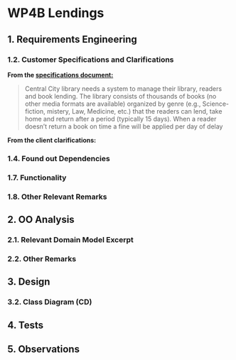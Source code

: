 # WP4B Lendings
## 1. Requirements Engineering


### 1.2. Customer Specifications and Clarifications

**From the [specifications document:](https://moodle.isep.ipp.pt/pluginfile.php/372607/mod_resource/content/0/PSOFT_LETI_assignment_2023-2024.pdf)**
>Central City library needs a system to manage their library, readers and book lending. The library consists
of thousands of books (no other media formats are available) organized by genre (e.g., Science-fiction,
mistery, Law, Medicine, etc.) that the readers can lend, take home and return after a period (typically 15
days). When a reader doesn’t return a book on time a fine will be applied per day of delay

**From the client clarifications:**

[//]: # (>[Q: O tempo limite de entrega de um livro é expectável que mude? ]&#40;https://moodle.isep.ipp.pt/mod/forum/discuss.php?d=29835#p37841&#41;)

[//]: # (>)

[//]: # (>A: o numero de dias que um livro pode ser requisitado é um valor fixo que deve ser facilmente configuravel &#40;ex., ficheiro de propriedades, bootstraping&#41;)


### 1.4. Found out Dependencies

### 1.7. Functionality
### 1.8. Other Relevant Remarks
## 2. OO Analysis
### 2.1. Relevant Domain Model Excerpt
### 2.2. Other Remarks
## 3. Design
### 3.2. Class Diagram (CD)
## 4. Tests
## 5. Observations
